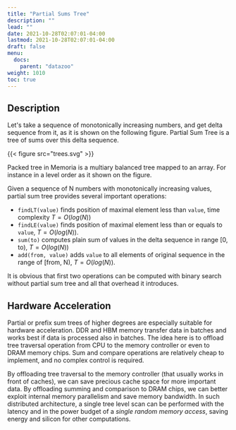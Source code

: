 ```yaml
---
title: "Partial Sums Tree"
description: ""
lead: ""
date: 2021-10-28T02:07:01-04:00
lastmod: 2021-10-28T02:07:01-04:00
draft: false
menu: 
  docs:
    parent: "datazoo"
weight: 1010
toc: true
---
```


## Description

Let's take a sequence of monotonically increasing numbers, and get delta sequence from it, as it is shown on the following figure. Partial Sum Tree is a tree of sums over this delta sequence.

 {{< figure src="trees.svg" >}}

Packed tree in Memoria is a multiary balanced tree mapped to an array. For instance in a level order as it shown on the figure.

Given a sequence of N numbers with monotonically increasing values, partial sum tree provides several important operations:

* `findLT(value)` finds position of maximal element less than `value`, time complexity $T = O(log(N))$
* `findLE(value)` finds position of maximal element less than or equals to `value`, $T = O(log(N))$.
* `sum(to)` computes plain sum of values in the delta sequence in range [0, to), $T = O(log(N))$
* `add(from, value)` adds `value` to all elements of original sequence in the range of [from, N), $T = O(log(N))$.

It is obvious that first two operations can be computed with binary search without partial sum tree and all that overhead it introduces. 

## Hardware Acceleration

Partial or prefix sum trees of higher degrees are especially suitable for hardware acceleration. DDR and HBM memory transfer data in batches and works best if data is processed also in batches. The idea here is to offload tree traversal operation from CPU to the memory controller or even to DRAM memory chips. Sum and compare operations are relatively cheap to implement, and no complex control is required. 

By offloading tree traversal to the memory controller (that usually works in front of caches), we can save precious cache space for more important data. By offloading summing and comparison to DRAM chips, we can better exploit internal memory parallelism and save memory bandwidth. In such distributed architecture, a single tree level scan can be performed with the latency and in the power budget of a _single random memory access_, saving energy and silicon for other computations.

